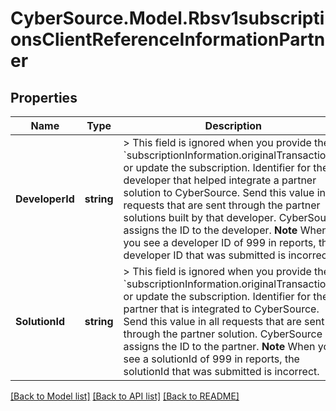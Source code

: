 # CyberSource.Model.Rbsv1subscriptionsClientReferenceInformationPartner
## Properties

Name | Type | Description | Notes
------------ | ------------- | ------------- | -------------
**DeveloperId** | **string** | &gt; This field is ignored when you provide the &#x60;subscriptionInformation.originalTransactionId&#x60; or update the subscription.  Identifier for the developer that helped integrate a partner solution to CyberSource.  Send this value in all requests that are sent through the partner solutions built by that developer. CyberSource assigns the ID to the developer.  **Note** When you see a developer ID of 999 in reports, the developer ID that was submitted is incorrect.  | [optional] 
**SolutionId** | **string** | &gt; This field is ignored when you provide the &#x60;subscriptionInformation.originalTransactionId&#x60; or update the subscription.  Identifier for the partner that is integrated to CyberSource.  Send this value in all requests that are sent through the partner solution. CyberSource assigns the ID to the partner.  **Note** When you see a solutionId of 999 in reports, the solutionId that was submitted is incorrect.  | [optional] 

[[Back to Model list]](../README.md#documentation-for-models) [[Back to API list]](../README.md#documentation-for-api-endpoints) [[Back to README]](../README.md)

